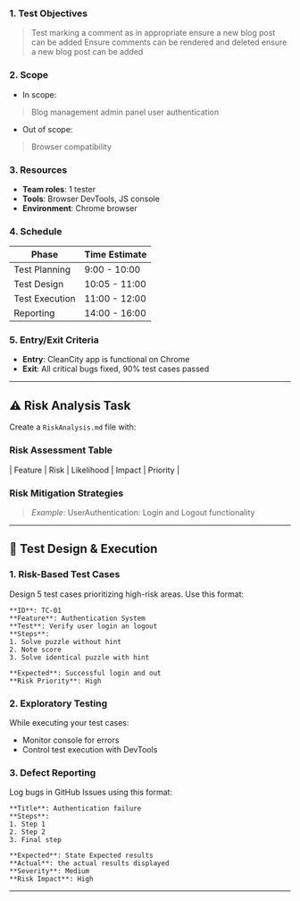 ### 1. Test Objectives

> Test marking a comment as in appropriate
> ensure a new blog post can be added
> Ensure comments can be rendered and deleted
> ensure a new blog post can be added

### 2. Scope
* In scope:
> Blog management
> admin panel
> user authentication
* Out of scope:
>  Browser compatibility

### 3. Resources

* **Team roles**: 1 tester
* **Tools**: Browser DevTools, JS console
* **Environment**: Chrome browser

### 4. Schedule

| Phase          | Time Estimate |
| -------------- | ------------- |
| Test Planning  |  9:00 - 10:00 |
| Test Design    | 10:05 - 11:00 |
| Test Execution | 11:00 - 12:00 |
| Reporting      | 14:00 - 16:00 |

### 5. Entry/Exit Criteria

* **Entry**: CleanCity app is functional on Chrome
* **Exit**: All critical bugs fixed, 90% test cases passed

---

## ⚠️ Risk Analysis Task

Create a `RiskAnalysis.md` file with:

### Risk Assessment Table

| Feature        | Risk                        | Likelihood | Impact | Priority |


### Risk Mitigation Strategies

> *Example*: UserAuthentication: Login and Logout functionality

---

## 🧪 Test Design & Execution

### 1. Risk-Based Test Cases

Design 5 test cases prioritizing high-risk areas. Use this format:

```
**ID**: TC-01  
**Feature**: Authentication System  
**Test**: Verify user login an logout  
**Steps**:  
1. Solve puzzle without hint  
2. Note score  
3. Solve identical puzzle with hint  

**Expected**: Successful login and out  
**Risk Priority**: High  
```

### 2. Exploratory Testing

While executing your test cases:

* Monitor console for errors
* Control test execution with DevTools

### 3. Defect Reporting

Log bugs in GitHub Issues using this format:

```
**Title**: Authentication failure 
**Steps**:  
1. Step 1  
2. Step 2 
3. Final step 

**Expected**: State Expected results 
**Actual**: the actual results displayed  
**Severity**: Medium  
**Risk Impact**: High  
```

---
